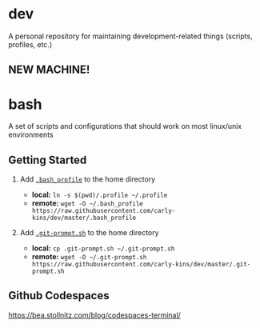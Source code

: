 dev
===

A personal repository for maintaining development-related things (scripts, profiles, etc.)

## NEW MACHINE!

# bash

A set of scripts and configurations that should work on most linux/unix environments

## Getting Started

1. Add [`.bash_profile`](.bash_profile) to the home directory
	- **local:**  `ln -s $(pwd)/.profile ~/.profile`
	- **remote:** `wget -O ~/.bash_profile https://raw.githubusercontent.com/carly-kins/dev/master/.bash_profile`

1. Add [`.git-prompt.sh`](.git-prompt.sh) to the home directory
	- **local:**  `cp .git-prompt.sh ~/.git-prompt.sh`
	- **remote:** `wget -O ~/.git-prompt.sh https://raw.githubusercontent.com/carly-kins/dev/master/.git-prompt.sh`


## Github Codespaces
https://bea.stollnitz.com/blog/codespaces-terminal/
